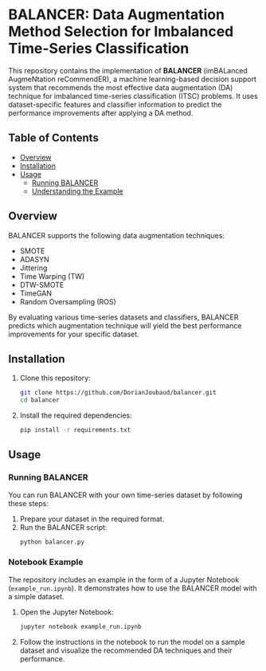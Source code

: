 
# BALANCER: Data Augmentation Method Selection for Imbalanced Time-Series Classification

This repository contains the implementation of **BALANCER** (imBALanced AugmeNtation reCommendER), a machine learning-based decision support system that recommends the most effective data augmentation (DA) technique for imbalanced time-series classification (ITSC) problems. It uses dataset-specific features and classifier information to predict the performance improvements after applying a DA method.

## Table of Contents
- [Overview](#overview)
- [Installation](#installation)
- [Usage](#usage)
  - [Running BALANCER](#running-balancer)
  - [Understanding the Example](#notebook-example)

## Overview

BALANCER supports the following data augmentation techniques:
- SMOTE
- ADASYN
- Jittering
- Time Warping (TW)
- DTW-SMOTE
- TimeGAN
- Random Oversampling (ROS)

By evaluating various time-series datasets and classifiers, BALANCER predicts which augmentation technique will yield the best performance improvements for your specific dataset.

## Installation

1. Clone this repository:
   ```bash
   git clone https://github.com/DorianJoubaud/balancer.git
   cd balancer
   ```

2. Install the required dependencies:
   ```bash
   pip install -r requirements.txt
   ```

## Usage

### Running BALANCER

You can run BALANCER with your own time-series dataset by following these steps:

1. Prepare your dataset in the required format.
2. Run the BALANCER script:
   ```bash
   python balancer.py
   ```

### Notebook Example

The repository includes an example in the form of a Jupyter Notebook (`example_run.ipynb`). It demonstrates how to use the BALANCER model with a simple dataset.

1. Open the Jupyter Notebook:
   ```bash
   jupyter notebook example_run.ipynb
   ```
2. Follow the instructions in the notebook to run the model on a sample dataset and visualize the recommended DA techniques and their performance.

